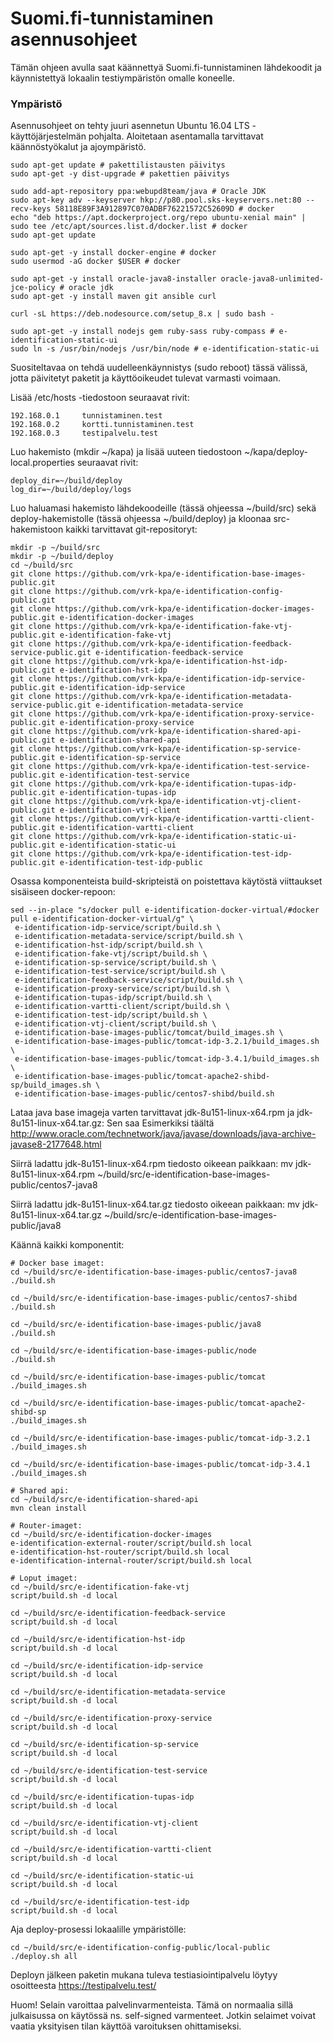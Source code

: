 Suomi.fi-tunnistaminen asennusohjeet
===================

Tämän ohjeen avulla saat käännettyä Suomi.fi-tunnistaminen lähdekoodit ja käynnistettyä lokaalin testiympäristön omalle koneelle.

### Ympäristö

Asennusohjeet on tehty juuri asennetun Ubuntu 16.04 LTS -käyttöjärjestelmän pohjalta. Aloitetaan asentamalla tarvittavat käännöstyökalut ja ajoympäristö.

```
sudo apt-get update # pakettilistausten päivitys
sudo apt-get -y dist-upgrade # pakettien päivitys

sudo add-apt-repository ppa:webupd8team/java # Oracle JDK
sudo apt-key adv --keyserver hkp://p80.pool.sks-keyservers.net:80 --recv-keys 58118E89F3A912897C070ADBF76221572C52609D # docker
echo "deb https://apt.dockerproject.org/repo ubuntu-xenial main" | sudo tee /etc/apt/sources.list.d/docker.list # docker
sudo apt-get update
 
sudo apt-get -y install docker-engine # docker
sudo usermod -aG docker $USER # docker
 
sudo apt-get -y install oracle-java8-installer oracle-java8-unlimited-jce-policy # oracle jdk
sudo apt-get -y install maven git ansible curl

curl -sL https://deb.nodesource.com/setup_8.x | sudo bash -
 
sudo apt-get -y install nodejs gem ruby-sass ruby-compass # e-identification-static-ui 
sudo ln -s /usr/bin/nodejs /usr/bin/node # e-identification-static-ui
```
Suositeltavaa on tehdä uudelleenkäynnistys (sudo reboot) tässä välissä, jotta päivitetyt paketit ja käyttöoikeudet tulevat varmasti voimaan.

Lisää /etc/hosts -tiedostoon seuraavat rivit:
```
192.168.0.1     tunnistaminen.test
192.168.0.2     kortti.tunnistaminen.test
192.168.0.3     testipalvelu.test
```
Luo hakemisto (mkdir ~/kapa) ja lisää uuteen tiedostoon ~/kapa/deploy-local.properties seuraavat rivit:
```
deploy_dir=~/build/deploy
log_dir=~/build/deploy/logs
```
Luo haluamasi hakemisto lähdekoodeille (tässä ohjeessa ~/build/src) sekä deploy-hakemistolle (tässä ohjeessa ~/build/deploy) ja kloonaa src-hakemistoon kaikki tarvittavat git-repositoryt:
```
mkdir -p ~/build/src
mkdir -p ~/build/deploy
cd ~/build/src
git clone https://github.com/vrk-kpa/e-identification-base-images-public.git
git clone https://github.com/vrk-kpa/e-identification-config-public.git
git clone https://github.com/vrk-kpa/e-identification-docker-images-public.git e-identification-docker-images
git clone https://github.com/vrk-kpa/e-identification-fake-vtj-public.git e-identification-fake-vtj
git clone https://github.com/vrk-kpa/e-identification-feedback-service-public.git e-identification-feedback-service
git clone https://github.com/vrk-kpa/e-identification-hst-idp-public.git e-identification-hst-idp
git clone https://github.com/vrk-kpa/e-identification-idp-service-public.git e-identification-idp-service
git clone https://github.com/vrk-kpa/e-identification-metadata-service-public.git e-identification-metadata-service
git clone https://github.com/vrk-kpa/e-identification-proxy-service-public.git e-identification-proxy-service
git clone https://github.com/vrk-kpa/e-identification-shared-api-public.git e-identification-shared-api
git clone https://github.com/vrk-kpa/e-identification-sp-service-public.git e-identification-sp-service
git clone https://github.com/vrk-kpa/e-identification-test-service-public.git e-identification-test-service
git clone https://github.com/vrk-kpa/e-identification-tupas-idp-public.git e-identification-tupas-idp
git clone https://github.com/vrk-kpa/e-identification-vtj-client-public.git e-identification-vtj-client
git clone https://github.com/vrk-kpa/e-identification-vartti-client-public.git e-identification-vartti-client
git clone https://github.com/vrk-kpa/e-identification-static-ui-public.git e-identification-static-ui
git clone https://github.com/vrk-kpa/e-identification-test-idp-public.git e-identification-test-idp-public
```

Osassa komponenteista build-skripteistä on poistettava käytöstä viittaukset sisäiseen docker-repoon:
```
sed --in-place "s/docker pull e-identification-docker-virtual/#docker pull e-identification-docker-virtual/g" \
 e-identification-idp-service/script/build.sh \
 e-identification-metadata-service/script/build.sh \
 e-identification-hst-idp/script/build.sh \
 e-identification-fake-vtj/script/build.sh \
 e-identification-sp-service/script/build.sh \
 e-identification-test-service/script/build.sh \
 e-identification-feedback-service/script/build.sh \
 e-identification-proxy-service/script/build.sh \
 e-identification-tupas-idp/script/build.sh \
 e-identification-vartti-client/script/build.sh \
 e-identification-test-idp/script/build.sh \
 e-identification-vtj-client/script/build.sh \
 e-identification-base-images-public/tomcat/build_images.sh \
 e-identification-base-images-public/tomcat-idp-3.2.1/build_images.sh \
 e-identification-base-images-public/tomcat-idp-3.4.1/build_images.sh \
 e-identification-base-images-public/tomcat-apache2-shibd-sp/build_images.sh \
 e-identification-base-images-public/centos7-shibd/build.sh
```

Lataa java base imageja varten tarvittavat jdk-8u151-linux-x64.rpm ja jdk-8u151-linux-x64.tar.gz:
Sen saa Esimerkiksi täältä http://www.oracle.com/technetwork/java/javase/downloads/java-archive-javase8-2177648.html

Siirrä ladattu jdk-8u151-linux-x64.rpm tiedosto oikeean paikkaan: 
mv jdk-8u151-linux-x64.rpm ~/build/src/e-identification-base-images-public/centos7-java8

Siirrä ladattu jdk-8u151-linux-x64.tar.gz tiedosto oikeean paikkaan: 
mv jdk-8u151-linux-x64.tar.gz ~/build/src/e-identification-base-images-public/java8

Käännä kaikki komponentit:
```
# Docker base imaget:
cd ~/build/src/e-identification-base-images-public/centos7-java8
./build.sh

cd ~/build/src/e-identification-base-images-public/centos7-shibd
./build.sh

cd ~/build/src/e-identification-base-images-public/java8
./build.sh

cd ~/build/src/e-identification-base-images-public/node
./build.sh

cd ~/build/src/e-identification-base-images-public/tomcat
./build_images.sh

cd ~/build/src/e-identification-base-images-public/tomcat-apache2-shibd-sp
./build_images.sh

cd ~/build/src/e-identification-base-images-public/tomcat-idp-3.2.1
./build_images.sh

cd ~/build/src/e-identification-base-images-public/tomcat-idp-3.4.1
./build_images.sh

# Shared api:
cd ~/build/src/e-identification-shared-api
mvn clean install

# Router-imaget:
cd ~/build/src/e-identification-docker-images
e-identification-external-router/script/build.sh local
e-identification-hst-router/script/build.sh local
e-identification-internal-router/script/build.sh local

# Loput imaget:
cd ~/build/src/e-identification-fake-vtj
script/build.sh -d local

cd ~/build/src/e-identification-feedback-service
script/build.sh -d local

cd ~/build/src/e-identification-hst-idp
script/build.sh -d local

cd ~/build/src/e-identification-idp-service
script/build.sh -d local

cd ~/build/src/e-identification-metadata-service
script/build.sh -d local

cd ~/build/src/e-identification-proxy-service
script/build.sh -d local

cd ~/build/src/e-identification-sp-service
script/build.sh -d local

cd ~/build/src/e-identification-test-service
script/build.sh -d local

cd ~/build/src/e-identification-tupas-idp
script/build.sh -d local

cd ~/build/src/e-identification-vtj-client
script/build.sh -d local

cd ~/build/src/e-identification-vartti-client
script/build.sh -d local

cd ~/build/src/e-identification-static-ui
script/build.sh -d local

cd ~/build/src/e-identification-test-idp
script/build.sh -d local
```

Aja deploy-prosessi lokaalille ympäristölle:
```
cd ~/build/src/e-identification-config-public/local-public
./deploy.sh all
```

Deployn jälkeen paketin mukana tuleva testiasiointipalvelu löytyy osoitteesta https://testipalvelu.test/

Huom! Selain varoittaa palvelinvarmenteista. Tämä on normaalia sillä julkaisussa on käytössä ns. self-signed varmenteet. Jotkin selaimet voivat vaatia yksityisen tilan käyttöä varoituksen ohittamiseksi.
